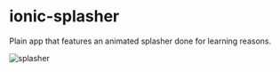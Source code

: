 # ionic-splasher 

Plain app that features an animated splasher done for learning reasons.

![splasher](https://giphy.com/gifs/YiUUtT8igCCpG5u7od)
